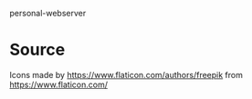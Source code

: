 personal-webserver


# Source 
Icons made by https://www.flaticon.com/authors/freepik from https://www.flaticon.com/